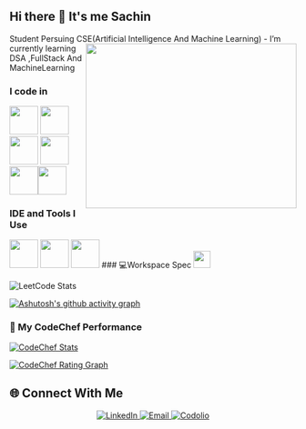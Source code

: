 ## Hi there 👋 It's me Sachin

Student Persuing CSE(Artificial Intelligence And Machine Learning)
<img align="right" width="370" height="290" src="https://i.pinimg.com/originals/47/f0/34/47f0342cec72b800463bf003eac1257e.gif">                  -  I’m currently learning DSA ,FullStack And MachineLearning

### I code in
<img height="50" width="50" src="https://img.icons8.com/color/48/000000/python.png" /> <img height="50" width="50" src="https://img.icons8.com/color/48/000000/html-5.png" />
<img height="50" width="50" src="https://img.icons8.com/color/48/000000/css3.png" /> <img height="50" width="50" src="https://img.icons8.com/color/48/000000/bootstrap.png" />
<img height="50" width="50" src="https://img.icons8.com/color/48/000000/javascript.png"/><img height="50" width="50" src="https://img.icons8.com/color/48/000000/mysql-logo.png"/> 
### IDE and Tools I Use
<img height="50" width="50" src="https://img.icons8.com/color/48/000000/visual-studio-code-2019.png"/>
<img height="50" width="50" src="https://img.icons8.com/color/50/000000/git.png"/> 
<img height="50" width="50" src="https://img.icons8.com/dusk/64/000000/anaconda.png"/>
###  💻Workspace Spec
<img height="30" src="https://img.shields.io/badge/Macbook-Pro_M2-ED1C24?style=for-the-badge&logo=apple&logoColor=white"/> 

![LeetCode Stats](https://leetcard.jacoblin.cool/Sachinn_?theme=forest&font=Noto%20Sans%20Sora%20Sompeng&ext=heatmap)

[![Ashutosh's github activity graph](https://github-readme-activity-graph.vercel.app/graph?username=Sachin-1-9&bg_color=202124&color=fcfcfa&line=c4e3ff&point=ff8070&area=true&hide_border=true)](https://github.com/ashutosh00710/github-readme-activity-graph)

### 🧮 My CodeChef Performance

[![CodeChef Stats](https://codechef-readme-stats.vercel.app/api/info?username=Sachinn_&theme=light)](https://www.codechef.com/users/Sachinn_)

[![CodeChef Rating Graph](https://codechef-readme-stats.vercel.app/graph?username=Sachinn_&theme=light)](https://www.codechef.com/users/Sachinn_)





## 🌐 Connect With Me
<div align="center">
<a href="https://www.linkedin.com/in/sachin-d-a22086298/">
  <img src="https://img.shields.io/badge/LinkedIn-0077B5?style=for-the-badge&logo=linkedin&logoColor=white" alt="LinkedIn" />
</a>
<a href="mailto:sachindevarajsachin@gmail.com">
  <img src="https://img.shields.io/badge/Email-D14836?style=for-the-badge&logo=gmail&logoColor=white" alt="Email" />
</a>
<a href="https://codolio.com/profile/Saaachinn">
  <img src="https://img.shields.io/badge/Codolio-000000?style=for-the-badge&logo=google-chrome&logoColor=white" alt="Codolio" />
</a>
<br/><br/>
